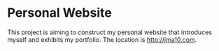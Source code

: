 # Personal Website

This project is aiming to construct my personal website that introduces myself and exhibits my portfolio. 
The location is http://jma10.com. 
